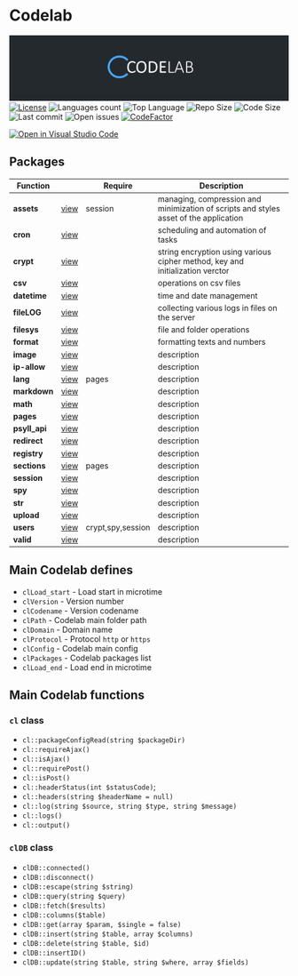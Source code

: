 # Codelab


![Codelab Logo](https://raw.githubusercontent.com/psyll/Codelab/main/docs/assets/logo.png)
[![License](https://badgen.net/badge/license/PPCL)](https://psyll.com/license/ppcl-psyll-public-code-license)
![Languages count](https://img.shields.io/github/languages/count/psyll/Codelab)
![Top Language](https://img.shields.io/github/languages/top/psyll/Codelab)
![Repo Size](https://img.shields.io/github/repo-size/psyll/Codelab)
![Code Size](https://img.shields.io/github/languages/code-size/psyll/Codelab)
![Last commit](https://img.shields.io/github/last-commit/psyll/Codelab)
![Open issues](https://img.shields.io/github/issues-raw/psyll/Codelab)
[![CodeFactor](https://www.codefactor.io/repository/github/psyll/codelab/badge?s=ae31d6f3226bdf7bbf736f7337658a3f3d6a7fbd)](https://www.codefactor.io/repository/github/psyll)

[![Open in Visual Studio Code](https://open.vscode.dev/badges/open-in-vscode.svg)](https://open.vscode.dev/psyll/Codelab)


## Packages

| Function | | Require| Description |
|-------------|-------------|-------------|-------------|
| **assets** |[view](https://github.com/psyll/Codelab/blob/main/codelab/packages/assets)|session|managing, compression and minimization of scripts and styles asset of the application|
| **cron** |[view](https://github.com/psyll/Codelab/blob/main/codelab/packages/cron)||scheduling and automation of tasks|
| **crypt** |[view](https://github.com/psyll/Codelab/blob/main/codelab/packages/crypt)||string encryption using various cipher method, key and initialization verctor|
| **csv** |[view](https://github.com/psyll/Codelab/blob/main/codelab/packages/csv)||operations on csv files |
| **datetime** |[view](https://github.com/psyll/Codelab/blob/main/codelab/packages/datetime)||time and date management |
| **fileLOG** |[view](https://github.com/psyll/Codelab/blob/main/codelab/packages/fileLOG)||collecting various logs in files on the server |
| **filesys** |[view](https://github.com/psyll/Codelab/blob/main/codelab/packages/filesys)||file and folder operations |
| **format** |[view](https://github.com/psyll/Codelab/blob/main/codelab/packages/format)||formatting texts and numbers |
| **image** |[view](https://github.com/psyll/Codelab/blob/main/codelab/packages/image)||description|
| **ip-allow** |[view](https://github.com/psyll/Codelab/blob/main/codelab/packages/ip-allow)||description|
| **lang** |[view](https://github.com/psyll/Codelab/blob/main/codelab/packages/lang)|pages|description|
| **markdown** |[view](https://github.com/psyll/Codelab/blob/main/codelab/packages/markdown)||description|
| **math** |[view](https://github.com/psyll/Codelab/blob/main/codelab/packages/math)||description|
| **pages** |[view](https://github.com/psyll/Codelab/blob/main/codelab/packages/pages)||description|
| **psyll_api** |[view](https://github.com/psyll/Codelab/blob/main/codelab/packages/psyll_api)||description|
| **redirect** |[view](https://github.com/psyll/Codelab/blob/main/codelab/packages/redirect)||description|
| **registry** |[view](https://github.com/psyll/Codelab/blob/main/codelab/packages/registry)||description|
| **sections** |[view](https://github.com/psyll/Codelab/blob/main/codelab/packages/sections)|pages|description|
| **session** |[view](https://github.com/psyll/Codelab/blob/main/codelab/packages/session)||description|
| **spy** |[view](https://github.com/psyll/Codelab/blob/main/codelab/packages/spy)||description|
| **str** |[view](https://github.com/psyll/Codelab/blob/main/codelab/packages/str)||description|
| **upload** |[view](https://github.com/psyll/Codelab/blob/main/codelab/packages/upload)||description|
| **users** |[view](https://github.com/psyll/Codelab/blob/main/codelab/packages/users)|crypt,spy,session|description|
| **valid** |[view](https://github.com/psyll/Codelab/blob/main/codelab/packages/valid)||description|


## Main Codelab defines

- `clLoad_start` - Load start in microtime
- `clVersion` - Version number
- `clCodename` - Version codename
- `clPath` - Codelab main folder path
- `clDomain` - Domain name
- `clProtocol` - Protocol `http` or `https`
- `clConfig` - Codelab main config
- `clPackages` - Codelab packages list
- `clLoad_end` - Load end in microtime

## Main Codelab functions

### `cl` class

 - `cl::packageConfigRead(string $packageDir)`
 - `cl::requireAjax()`
 - `cl::isAjax()`
 - `cl::requirePost()`
 - `cl::isPost()`
 - `cl::headerStatus(int $statusCode)`;
 - `cl::headers(string $headerName = null)`
 - `cl::log(string $source, string $type, string $message)`
 - `cl::logs()`
 - `cl::output()`

### `clDB` class

 - `clDB::connected()`
 - `clDB::disconnect()`
 - `clDB::escape(string $string)`
 - `clDB::query(string $query)`
 - `clDB::fetch($results)`
 - `clDB::columns($table)`
 - `clDB::get(array $param, $single = false)`
 - `clDB::insert(string $table, array $columns)`
 - `clDB::delete(string $table, $id)`
 - `clDB::insertID()`
 - `clDB::update(string $table, string $where, array $fields)`